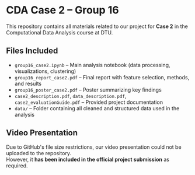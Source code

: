 # CDA Case 2 – Group 16

This repository contains all materials related to our project for **Case 2** in the Computational Data Analysis course at DTU.

## Files Included

- `group16_case2.ipynb` – Main analysis notebook (data processing, visualizations, clustering)
- `group16_report_case2.pdf` – Final report with feature selection, methods, and results
- `group16_poster_case2.pdf` – Poster summarizing key findings
- `case2_description.pdf`, `data_description.pdf`, `case2_evaluationGuide.pdf` – Provided project documentation
- `data/` – Folder containing all cleaned and structured data used in the analysis

## Video Presentation

Due to GitHub's file size restrictions, our video presentation could not be uploaded to the repository.  
However, it **has been included in the official project submission** as required.
